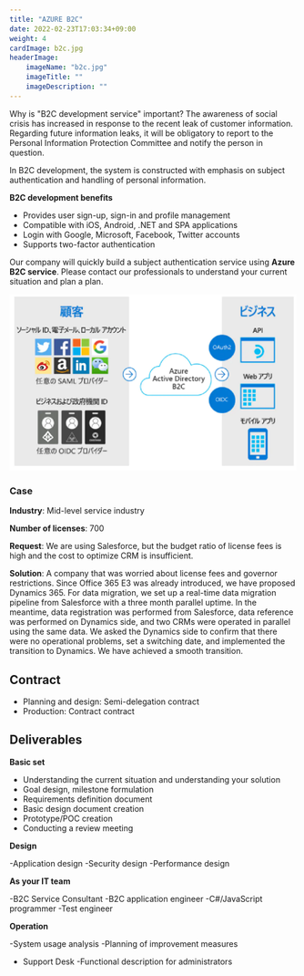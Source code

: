 ```yaml
---
title: "AZURE B2C"
date: 2022-02-23T17:03:34+09:00
weight: 4
cardImage: b2c.jpg
headerImage:
    imageName: "b2c.jpg"
    imageTitle: ""
    imageDescription: ""
---
```


Why is "B2C development service" important? The awareness of social crisis has increased in response to the recent leak of customer information. Regarding future information leaks, it will be obligatory to report to the Personal Information Protection Committee and notify the person in question.

In B2C development, the system is constructed with emphasis on subject authentication and handling of personal information.

**B2C development benefits**

- Provides user sign-up, sign-in and profile management
- Compatible with iOS, Android, .NET and SPA applications
- Login with Google, Microsoft, Facebook, Twitter accounts
- Supports two-factor authentication

Our company will quickly build a subject authentication service using **Azure B2C service**. Please contact our professionals to understand your current situation and plan a plan.

![ Image is not Available !](azure-b2c.webp)

### Case

**Industry**: Mid-level service industry

**Number of licenses**: 700

**Request**: We are using Salesforce, but the budget ratio of license fees is high and the cost to optimize CRM is insufficient.

**Solution**: A company that was worried about license fees and governor restrictions. Since Office 365 E3 was already introduced, we have proposed Dynamics 365. For data migration, we set up a real-time data migration pipeline from Salesforce with a three month parallel uptime. In the meantime, data registration was performed from Salesforce, data reference was performed on Dynamics side, and two CRMs were operated in parallel using the same data. We asked the Dynamics side to confirm that there were no operational problems, set a switching date, and implemented the transition to Dynamics. We have achieved a smooth transition.

## Contract

- Planning and design: Semi-delegation contract
- Production: Contract contract

## Deliverables

**Basic set**

- Understanding the current situation and understanding your solution
- Goal design, milestone formulation
- Requirements definition document
- Basic design document creation
- Prototype/POC creation
- Conducting a review meeting



**Design**

-Application design
-Security design
-Performance design

**As your IT team**

-B2C Service Consultant
-B2C application engineer
-C#/JavaScript programmer
-Test engineer

**Operation**

-System usage analysis
-Planning of improvement measures
- Support Desk
-Functional description for administrators
